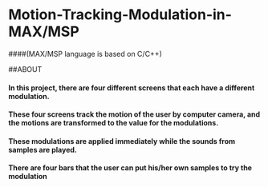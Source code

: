 # Motion-Tracking-Modulation-in-MAX/MSP
####(MAX/MSP language is based on C/C++)


##ABOUT

#### In this project, there are four different screens that each have a different modulation. 
#### These four screens track the motion of the user by computer camera, and the motions are transformed to the value for the modulations. 
#### These modulations are applied immediately while the sounds from samples are played.


#### There are four bars that the user can put his/her own samples to try the modulation

